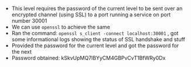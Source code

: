 - This level requires the password of the current level to be sent over an encrypted channel (using SSL) to a port running a service on port number 30001
- We can use ```openssl``` to achieve the same
- Ran the command: ```openssl s_client -connect localhost:30001``` , got some informational logs showing the status of SSL handshake and stuff
- Provided the password for the current level and got the password for the next
- Password obtained: kSkvUpMQ7lBYyCM4GBPvCvT1BfWRy0Dx